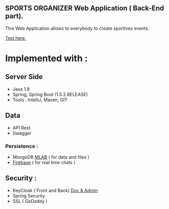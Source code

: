 ## SPORTS ORGANIZER Web Application ( Back-End part).
This Web Application allows to everybody to create sportives events.

<a href="https://182-193-28-81.ftth.cust.kwaoo.net:8000/">Test here. </a>

# Implemented with :
 
## Server Side 
 - Java 1.8 <br>
 - Spring, Spring Boot (1.5.2.RELEASE) <br>
 - Tools : IntelliJ, Maven, GIT

## Data
 - API Rest
 - Swagger
### Persistence :
 - MongoDB <a href="https://mlab.com/welcome/" target="_blank">MLAB</a> ( for data and files )<br>
 - <a href="https://console.firebase.google.com/project/sportpat-5e155/overview" target="_blank">Firebase</a> ( for real time chats )

## Security :
 - KeyCloak ( Front and Back) <a href="https://182-193-28-81.ftth.cust.kwaoo.net:8543/auth/">Doc & Admin</a><br>
 - Spring Security<br>
 - SSL ( GoDaddy )<br>
